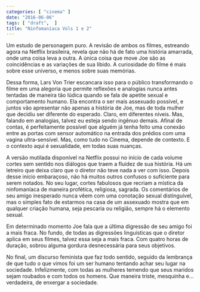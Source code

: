 ```yaml
---
categories: [ "cinema" ]
date: "2016-06-06"
tags: [ "draft",  ]
title: "Ninfomaníaca Vols 1 e 2"
---
```

Um estudo de personagem puro. A revisão de ambos os filmes, estreando
agora na Netflix brasileira, revela que não há de fato uma história
amarrada, onde uma coisa leva a outra. A única coisa que move Joe são
as coincidências e as variações de sua libido. A curiosidade do filme
é mais sobre esse universo, e menos sobre suas memórias.

Dessa forma, Lars Von Trier escancara isso para o público transformando
o filme em uma alegoria que permite reflexões e analogias nunca antes
tentadas de maneira tão lúdica quando se fala de apetite sexual e
comportamento humano. Ela encontra o ser mais assexuado possível, e
juntos vão apresentar não apenas a história de Joe, mas de toda mulher
que decidiu ser diferente do esperado. Claro, em diferentes níveis.
Mas, falando em analogias, talvez eu esteja sendo ingênuo demais. Afinal
de contas, é perfeitamente possível que alguém já tenha feito uma
conexão entre as portas com sensor automático na entrada dos prédios
com uma vagina ultra-sensível. Mas, como tudo no Cinema, depende de
contexto. E o contexto aqui é sexualidade, em todas suas nuanças.

A versão mutilada disponível na Netflix possui no início de cada
volume cortes sem sentido nos diálogos que traem a fluidez de sua
história. Há um letreiro que deixa claro que o diretor não teve
nada a ver com isso. Depois desse início embaraçoso, não há muitos
outros confusos o suficiente para serem notados. No seu lugar, cortes
fabulosos que recriam a mística da ninfomaníaca de maneira profética,
religiosa, sagrada. Os comentários de seu amigo inesperado nunca vêem
com uma conotação sexual distinguível, mas o simples fato de estarmos
na casa de um assexuado mostra que em qualquer criação humana, seja
pescaria ou religião, sempre há o elemento sexual.

Em determinado momento Joe fala que a última digressão de seu amigo
foi a mais fraca. No fundo, de todas as digressões linguísticas que
o diretor aplica em seus filmes, talvez essa seja a mais fraca. Com
quatro horas de duração, sobrou alguma gordura desnecessária para
seus objetivos.

No final, um discurso feminista que faz todo sentido, seguido da
lembrança de que tudo o que vimos foi um ser humano tentando achar
seu lugar na sociedade. Infelizmente, com todas as mulheres temendo que
seus maridos sejam roubados e com todos os homens. Que maneira triste,
mesquinha e... verdadeira, de enxergar a sociedade.
